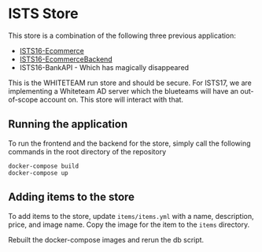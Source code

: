 # ISTS Store

This store is a combination of the following three previous application:

- [ISTS16-Ecommerce](https://github.com/RITSPARSA/ISTS16-ECommerce)
- [ISTS16-EcommerceBackend](https://github.com/RITSPARSA/ISTS16-ECommerceBackend)
- ISTS16-BankAPI - Which has magically disappeared


This is the WHITETEAM run store and should be secure. For ISTS17, we are
implementing a Whiteteam AD server which the blueteams will have an out-of-scope
account on. This store will interact with that.

## Running the application
To run the frontend and the backend for the store, simply call the following commands in the root
directory of the repository
```
docker-compose build
docker-compose up
```

## Adding items to the store
To add items to the store, update `items/items.yml` with a name, description, price, and image name.
Copy the image for the item to the `items` directory.

Rebuilt the docker-compose images and rerun the db script.